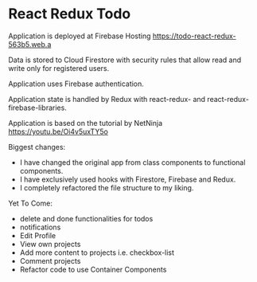 # React Redux Todo

Application is deployed at Firebase Hosting https://todo-react-redux-563b5.web.a

Data is stored to Cloud Firestore with security rules that allow read and write only for registered users.

Application uses Firebase authentication.

Application state is handled by Redux with react-redux- and react-redux-firebase-libraries.

Application is based on the tutorial by NetNinja https://youtu.be/Oi4v5uxTY5o

Biggest changes: 
- I have changed the original app from class components to functional components.
- I have exclusively used hooks with Firestore, Firebase and Redux.
- I completely refactored the file structure to my liking.

Yet To Come:
- delete and done functionalities for todos
- notifications
- Edit Profile
- View own projects
- Add more content to projects i.e. checkbox-list
- Comment projects
- Refactor code to use Container Components

